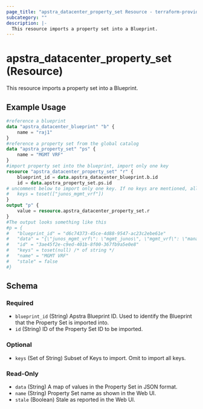 ```yaml
---
page_title: "apstra_datacenter_property_set Resource - terraform-provider-apstra"
subcategory: ""
description: |-
  This resource imports a property set into a Blueprint.
---
```


# apstra_datacenter_property_set (Resource)

This resource imports a property set into a Blueprint.

## Example Usage

```terraform
#reference a blueprint
data "apstra_datacenter_blueprint" "b" {
	name = "raj1"
}
#reference a property set from the global catalog
data "apstra_property_set" "ps" {
	name = "MGMT VRF"
}
#import property set into the blueprint, import only one key
resource "apstra_datacenter_property_set" "r" {
	blueprint_id = data.apstra_datacenter_blueprint.b.id
	id = data.apstra_property_set.ps.id
# uncomment below to import only one key. If no keys are mentioned, all keys are imported
#	keys = toset(["junos_mgmt_vrf"])
}
output "p" {
	value = resource.apstra_datacenter_property_set.r
}
#The output looks something like this
#p = {
#	"blueprint_id" = "d6c74373-45ce-4d88-9547-ac23c2ebe61e"
#	"data" = "{\"junos_mgmt_vrf\": \"mgmt_junos\", \"mgmt_vrf\": \"management\"}"
#	"id" = "3ae45f2e-c9ed-401b-8f00-367fb9a5e0e8"
#	"keys" = toset(null) /* of string */
#	"name" = "MGMT VRF"
#	"stale" = false
#}
```

<!-- schema generated by tfplugindocs -->
## Schema

### Required

- `blueprint_id` (String) Apstra Blueprint ID. Used to identify the Blueprint that the Property Set is imported into.
- `id` (String) ID of the Property Set ID to be imported.

### Optional

- `keys` (Set of String) Subset of Keys to import. Omit to import all keys.

### Read-Only

- `data` (String) A map of values in the Property Set in JSON format.
- `name` (String) Property Set name as shown in the Web UI.
- `stale` (Boolean) Stale as reported in the Web UI.
